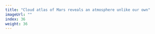 ```yaml
---
title: "Cloud atlas of Mars reveals an atmosphere unlike our own"
imageUrl: ""
index: 36
weight: 36
---
```

